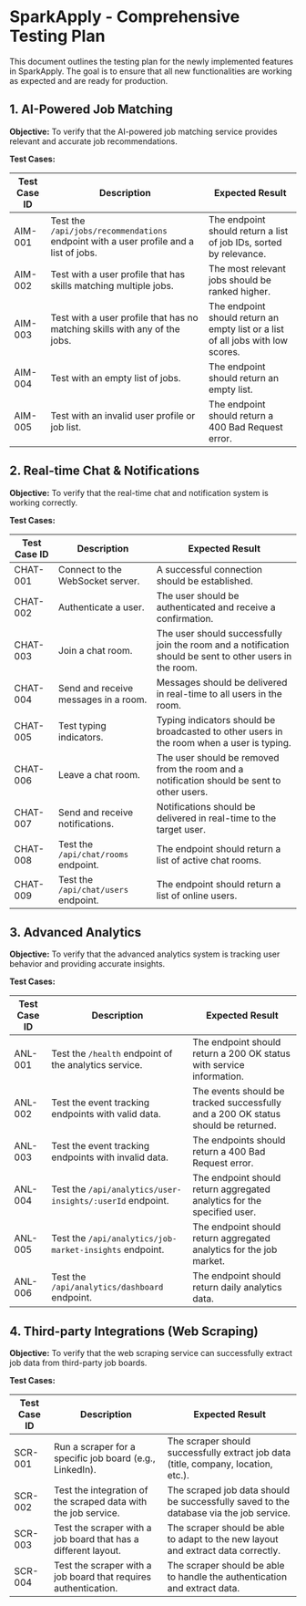 # SparkApply - Comprehensive Testing Plan

This document outlines the testing plan for the newly implemented features in SparkApply. The goal is to ensure that all new functionalities are working as expected and are ready for production.

## 1. AI-Powered Job Matching

**Objective:** To verify that the AI-powered job matching service provides relevant and accurate job recommendations.

**Test Cases:**

| Test Case ID | Description | Expected Result |
| --- | --- | --- |
| AIM-001 | Test the `/api/jobs/recommendations` endpoint with a user profile and a list of jobs. | The endpoint should return a list of job IDs, sorted by relevance. |
| AIM-002 | Test with a user profile that has skills matching multiple jobs. | The most relevant jobs should be ranked higher. |
| AIM-003 | Test with a user profile that has no matching skills with any of the jobs. | The endpoint should return an empty list or a list of all jobs with low scores. |
| AIM-004 | Test with an empty list of jobs. | The endpoint should return an empty list. |
| AIM-005 | Test with an invalid user profile or job list. | The endpoint should return a 400 Bad Request error. |

## 2. Real-time Chat & Notifications

**Objective:** To verify that the real-time chat and notification system is working correctly.

**Test Cases:**

| Test Case ID | Description | Expected Result |
| --- | --- | --- |
| CHAT-001 | Connect to the WebSocket server. | A successful connection should be established. |
| CHAT-002 | Authenticate a user. | The user should be authenticated and receive a confirmation. |
| CHAT-003 | Join a chat room. | The user should successfully join the room and a notification should be sent to other users in the room. |
| CHAT-004 | Send and receive messages in a room. | Messages should be delivered in real-time to all users in the room. |
| CHAT-005 | Test typing indicators. | Typing indicators should be broadcasted to other users in the room when a user is typing. |
| CHAT-006 | Leave a chat room. | The user should be removed from the room and a notification should be sent to other users. |
| CHAT-007 | Send and receive notifications. | Notifications should be delivered in real-time to the target user. |
| CHAT-008 | Test the `/api/chat/rooms` endpoint. | The endpoint should return a list of active chat rooms. |
| CHAT-009 | Test the `/api/chat/users` endpoint. | The endpoint should return a list of online users. |

## 3. Advanced Analytics

**Objective:** To verify that the advanced analytics system is tracking user behavior and providing accurate insights.

**Test Cases:**

| Test Case ID | Description | Expected Result |
| --- | --- | --- |
| ANL-001 | Test the `/health` endpoint of the analytics service. | The endpoint should return a 200 OK status with service information. |
| ANL-002 | Test the event tracking endpoints with valid data. | The events should be tracked successfully and a 200 OK status should be returned. |
| ANL-003 | Test the event tracking endpoints with invalid data. | The endpoints should return a 400 Bad Request error. |
| ANL-004 | Test the `/api/analytics/user-insights/:userId` endpoint. | The endpoint should return aggregated analytics for the specified user. |
| ANL-005 | Test the `/api/analytics/job-market-insights` endpoint. | The endpoint should return aggregated analytics for the job market. |
| ANL-006 | Test the `/api/analytics/dashboard` endpoint. | The endpoint should return daily analytics data. |

## 4. Third-party Integrations (Web Scraping)

**Objective:** To verify that the web scraping service can successfully extract job data from third-party job boards.

**Test Cases:**

| Test Case ID | Description | Expected Result |
| --- | --- | --- |
| SCR-001 | Run a scraper for a specific job board (e.g., LinkedIn). | The scraper should successfully extract job data (title, company, location, etc.). |
| SCR-002 | Test the integration of the scraped data with the job service. | The scraped job data should be successfully saved to the database via the job service. |
| SCR-003 | Test the scraper with a job board that has a different layout. | The scraper should be able to adapt to the new layout and extract data correctly. |
| SCR-004 | Test the scraper with a job board that requires authentication. | The scraper should be able to handle the authentication and extract data. |


